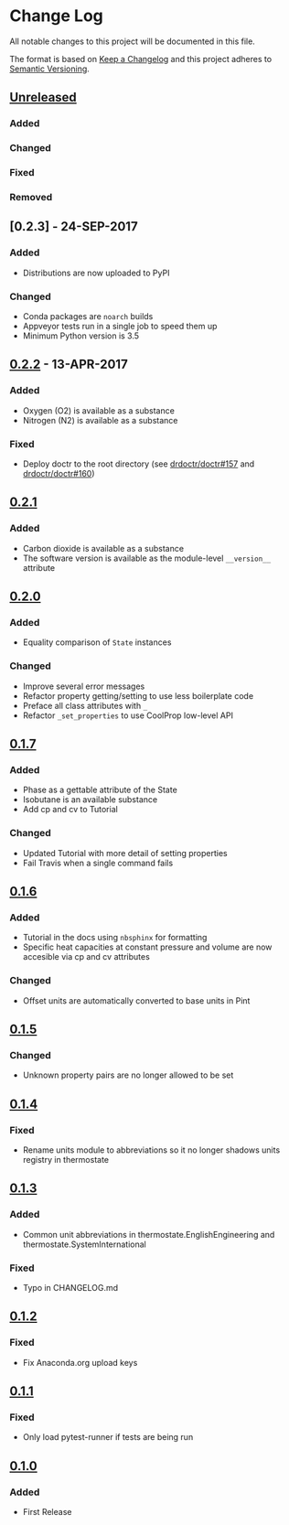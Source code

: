 # Change Log
All notable changes to this project will be documented in this file.

The format is based on [Keep a Changelog](http://keepachangelog.com/)
and this project adheres to [Semantic Versioning](http://semver.org/).

## [Unreleased]
### Added

### Changed

### Fixed

### Removed

## [0.2.3] - 24-SEP-2017
### Added
- Distributions are now uploaded to PyPI

### Changed
- Conda packages are `noarch` builds
- Appveyor tests run in a single job to speed them up
- Minimum Python version is 3.5

## [0.2.2] - 13-APR-2017
### Added
- Oxygen (O2) is available as a substance
- Nitrogen (N2) is available as a substance

### Fixed
- Deploy doctr to the root directory (see [drdoctr/doctr#157](https://github.com/drdoctr/doctr/issues/157) and [drdoctr/doctr#160](https://github.com/drdoctr/doctr/issues/160))

## [0.2.1]
### Added
- Carbon dioxide is available as a substance
- The software version is available as the module-level `__version__` attribute

## [0.2.0]
### Added
- Equality comparison of `State` instances

### Changed
- Improve several error messages
- Refactor property getting/setting to use less boilerplate code
- Preface all class attributes with `_`
- Refactor `_set_properties` to use CoolProp low-level API

## [0.1.7]
### Added
- Phase as a gettable attribute of the State
- Isobutane is an available substance
- Add cp and cv to Tutorial

### Changed
- Updated Tutorial with more detail of setting properties
- Fail Travis when a single command fails

## [0.1.6]
### Added
- Tutorial in the docs using `nbsphinx` for formatting
- Specific heat capacities at constant pressure and volume are now accesible via cp and cv attributes

### Changed
- Offset units are automatically converted to base units in Pint

## [0.1.5]
### Changed
- Unknown property pairs are no longer allowed to be set

## [0.1.4]
### Fixed
- Rename units module to abbreviations so it no longer shadows units registry in thermostate

## [0.1.3]
### Added
- Common unit abbreviations in thermostate.EnglishEngineering and thermostate.SystemInternational

### Fixed
- Typo in CHANGELOG.md

## [0.1.2]
### Fixed
- Fix Anaconda.org upload keys

## [0.1.1]
### Fixed
- Only load pytest-runner if tests are being run

## [0.1.0]
### Added
- First Release

[Unreleased]: https://github.com/bryanwweber/thermostate/compare/v0.2.2...master
[0.2.2]: https://github.com/bryanwweber/thermostate/compare/v0.2.1...v0.2.2
[0.2.1]: https://github.com/bryanwweber/thermostate/compare/v0.2.0...v0.2.1
[0.2.0]: https://github.com/bryanwweber/thermostate/compare/v0.1.7...v0.2.0
[0.1.7]: https://github.com/bryanwweber/thermostate/compare/v0.1.6...v0.1.7
[0.1.6]: https://github.com/bryanwweber/thermostate/compare/v0.1.5...v0.1.6
[0.1.5]: https://github.com/bryanwweber/thermostate/compare/v0.1.4...v0.1.5
[0.1.4]: https://github.com/bryanwweber/thermostate/compare/v0.1.3...v0.1.4
[0.1.3]: https://github.com/bryanwweber/thermostate/compare/v0.1.2...v0.1.3
[0.1.2]: https://github.com/bryanwweber/thermostate/compare/v0.1.1...v0.1.2
[0.1.1]: https://github.com/bryanwweber/thermostate/compare/v0.1.0...v0.1.1
[0.1.0]: https://github.com/bryanwweber/thermostate/compare/491975d84317abdaf289c01be02567ab33bbc390...v0.1.0
